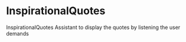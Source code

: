# InspirationalQuotes
InspirationalQuotes Assistant to display the quotes by listening the user demands
